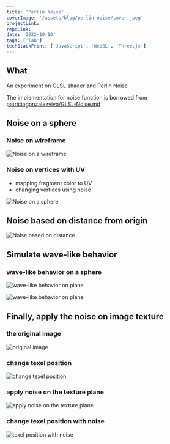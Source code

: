 ```yaml
---
title: 'Perlin Noise'
coverImage: '/assets/blog/perlin-noise/cover.jpeg'
projectLink: 
repoLink: 
date: '2022-10-10'
tags: ['lab']
techStackFront: ['JavaScript', 'WebGL', 'Three.js']
---
```


## What

An experiment on GLSL shader and Perlin Noise

The implementation for noise function is borrowed from [patriciogonzalezvivo/GLSL-Noise.md](https://gist.github.com/patriciogonzalezvivo/670c22f3966e662d2f83) 


## Noise on a sphere 

### Noise on wireframe  
![Noise on a wireframe](/assets/blog/perlin-noise/screenshot-6.png)


### Noise on vertices with UV

- mapping fragment color to UV
- changing vertices using noise

![Noise on a sphere](/assets/blog/perlin-noise/screenshot-1.jpg)

## Noise based on distance from origin

![Noise based on distance](/assets/blog/perlin-noise/screenshot-5.png)

## Simulate wave-like behavior

### wave-like behavior on a sphere
![wave-like behavior on plane](/assets/blog/perlin-noise/screenshot-7.jpg)

![wave-like behavior on plane](/assets/blog/perlin-noise/screenshot-3.png)

## Finally, apply the noise on image texture

### the original image
![original image](/assets/blog/perlin-noise/screenshot-9.jpg)

### change texel position
![change texel position](/assets/blog/perlin-noise/screenshot-4.png)

### apply noise on the texture plane
![apply noise on the texture plane](/assets/blog/perlin-noise/screenshot-10.png)

### change texel position with noise
![texel position with noise](/assets/blog/perlin-noise/cover.jpeg)

